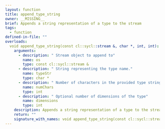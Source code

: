 ```yaml
---
layout: function
title: append_type_string
owner: __MISSING__
brief: Appends a string representation of a type to the stream
tags:
  - function
defined-in-file: ""
overloads:
  void append_type_string(const cl::sycl::stream &, char *, int, int):
    arguments:
      - description: " Stream object to append to"
        name: os
        type: const cl::sycl::stream &
      - description: " String representing the type name."
        name: typeStr
        type: char *
      - description: " Number of characters in the provided type string"
        name: numChars
        type: int
      - description: " Optional number of dimensions of the type"
        name: dimensions
        type: int
    description: Appends a string representation of a type to the stream
    return: ""
    signature_with_names: void append_type_string(const cl::sycl::stream & os, char * typeStr, int numChars, int dimensions)
---
```

